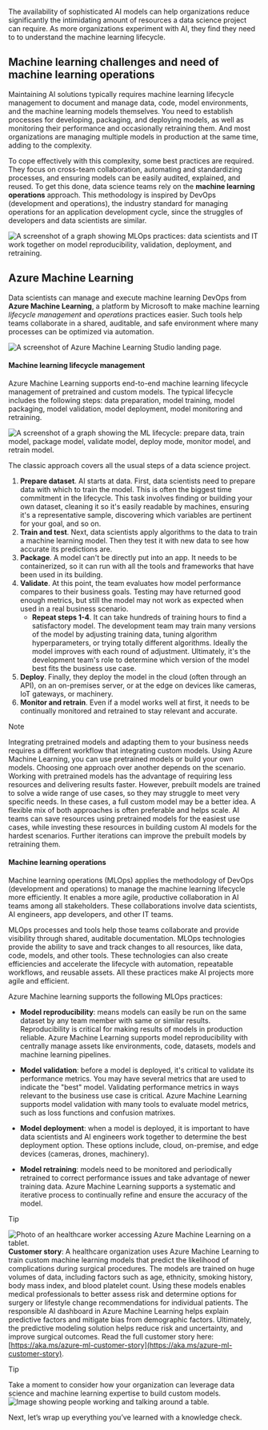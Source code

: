 The availability of sophisticated AI models can help organizations reduce significantly the intimidating amount of resources a data science project can require. As more organizations experiment with AI, they find they need to to understand the machine learning lifecycle.

## Machine learning challenges and need of machine learning operations

Maintaining AI solutions typically requires machine learning lifecycle management to document and manage data, code, model environments, and the machine learning models themselves. You need to establish processes for developing, packaging, and deploying models, as well as monitoring their performance and occasionally retraining them. And most organizations are managing multiple models in production at the same time, adding to the complexity.

To cope effectively with this complexity, some best practices are required. They focus on cross-team collaboration, automating and standardizing processes, and ensuring models can be easily audited, explained, and reused. To get this done, data science teams rely on the **machine learning operations** approach. This methodology is inspired by DevOps (development and operations), the industry standard for managing operations for an application development cycle, since the struggles of developers and data scientists are similar.

![A screenshot of a graph showing MLOps practices: data scientists and IT work together on model reproducibility, validation, deployment, and retraining.](../media/7-discover-business-value-applying-devops-1.png)

## Azure Machine Learning

Data scientists can manage and execute machine learning DevOps from **Azure Machine Learning**, a platform by Microsoft to make machine learning *lifecycle management* and *operations* practices easier. Such tools help teams collaborate in a shared, auditable, and safe environment where many processes can be optimized via automation.

![A screenshot of Azure Machine Learning Studio landing page.](../media/auzre-ml-studio.png)

#### Machine learning lifecycle management

Azure Machine Learning supports end-to-end machine learning lifecycle management of pretrained and custom models. The typical lifecycle includes the following steps: data preparation, model training, model packaging, model validation, model deployment, model monitoring and retraining. 

![A screenshot of a graph showing the ML lifecycle: prepare data, train model, package model, validate model, deploy mode, monitor model, and retrain model.](../media/6-understand-machine-learning-lifecycle-1.png)

The classic approach covers all the usual steps of a data science project. 

1. **Prepare dataset**. AI starts at data. First, data scientists need to prepare data with which to train the model. This is often the biggest time commitment in the lifecycle. This task involves finding or building your own dataset, cleaning it so it's easily readable by machines, ensuring it's a representative sample, discovering which variables are pertinent for your goal, and so on.
2. **Train and test**.  Next, data scientists apply algorithms to the data to train a machine learning model. Then they test it with new data to see how accurate its predictions are.
3. **Package**. A model can't be directly put into an app. It needs to be containerized, so it can run with all the tools and frameworks that have been used in its building.
4. **Validate**. At this point, the team evaluates how model performance compares to their business goals. Testing may have returned good enough metrics, but still the model may not work as expected when used in a real business scenario.
   * **Repeat steps 1-4**. It can take hundreds of training hours to find a satisfactory model. The development team may train many versions of the model by adjusting training data, tuning algorithm hyperparameters, or trying totally different algorithms. Ideally the model improves with each round of adjustment. Ultimately, it's the development team's role to determine which version of the model best fits the business use case.
5. **Deploy**. Finally, they deploy the model in the cloud (often through an API), on an on-premises server, or at the edge on devices like cameras, IoT gateways, or machinery.
6. **Monitor and retrain**. Even if a model works well at first, it needs to be continually monitored and retrained to stay relevant and accurate.

>[!NOTE]
>Integrating pretrained models and adapting them to your business needs requires a different workflow that integrating custom models. Using Azure Machine Learning, you can use pretrained models or build your own models. Choosing one approach over another depends on the scenario. Working with pretrained models has the advantage of requiring less resources and delivering results faster. However, prebuilt models are trained to solve a wide range of use cases, so they may struggle to meet very specific needs. In these cases, a full custom model may be a better idea. A flexible mix of both approaches is often preferable and helps scale. AI teams can save resources using pretrained models for the easiest use cases, while investing these resources in building custom AI models for the hardest scenarios. Further iterations can improve the prebuilt models by retraining them.

#### Machine learning operations

Machine learning operations (MLOps) applies the methodology of DevOps (development and operations) to manage the machine learning lifecycle more efficiently. It enables a more agile, productive collaboration in AI teams among all stakeholders. These collaborations involve data scientists, AI engineers, app developers, and other IT teams.

MLOps processes and tools help those teams collaborate and provide visibility through shared, auditable documentation. MLOps technologies provide the ability to save and track changes to all resources, like data, code, models, and other tools. These technologies can also create efficiencies and accelerate the lifecycle with automation, repeatable workflows, and reusable assets. All these practices make AI projects more agile and efficient.

Azure Machine learning supports the following MLOps practices: 

* **Model reproducibility**: means models can easily be run on the same dataset by any team member with same or similar results. Reproducibility is critical for making results of models in production reliable. Azure Machine Learning supports model reproducibility with centrally manage assets like environments, code, datasets, models and machine learning pipelines. 

* **Model validation**: before a model is deployed, it's critical to validate its performance metrics. You may have several metrics that are used to indicate the "best" model. Validating performance metrics in ways relevant to the business use case is critical. Azure Machine Learning supports model validation with many tools to evaluate model metrics, such as loss functions and confusion matrixes.

* **Model deployment**: when a model is deployed, it is important to have data scientists and AI engineers work together to determine the best deployment option. These options include, cloud, on-premise, and edge devices (cameras, drones, machinery). 

* **Model retraining**: models need to be monitored and periodically retrained to correct performance issues and take advantage of newer training data. Azure Machine Learning supports a systematic and iterative process to continually refine and ensure the accuracy of the model.

>[!TIP]
>![Photo of an healthcare worker accessing Azure Machine Learning on a tablet.](../media/machine-learning-customer-story.jpg)
>**Customer story**: A healthcare organization uses Azure Machine Learning to train custom machine learning models that predict the likelihood of complications during surgical procedures. The models are trained on huge volumes of data, including factors such as age, ethnicity, smoking history, body mass index, and blood platelet count. Using these models enables medical professionals to better assess risk and determine options for surgery or lifestyle change recommendations for individual patients. The responsible AI dashboard in Azure Machine Learning helps explain predictive factors and mitigate bias from demographic factors. Ultimately, the predictive modeling solution helps reduce risk and uncertainty, and improve surgical outcomes. Read the full customer story here: [https://aka.ms/azure-ml-customer-story](https://aka.ms/azure-ml-customer-story).

>[!TIP]
>Take a moment to consider how your organization can leverage data science and machine learning expertise to build custom models. 
>![Image showing people working and talking around a table.](../media/2-Reflection.jpg)

Next, let’s wrap up everything you’ve learned with a knowledge check.